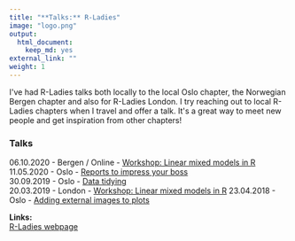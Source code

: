```yaml
---
title: "**Talks:** R-Ladies"
image: "logo.png"
output:
  html_document:
    keep_md: yes
external_link: ""
weight: 1
---
```


I've had R-Ladies talks both locally to the local Oslo chapter, the Norwegian Bergen chapter and also for R-Ladies London.
I try reaching out to local R-Ladies chapters when I travel and offer a talk. 
It's a great way to meet new people and get inspiration from other chapters!

### Talks

06.10.2020 - Bergen / Online - [Workshop: Linear mixed models in R](https://athanasiamo.github.io/LME_introduction_workshop/slides/lme_UseR_Oslo_2019.html#1)
11.05.2020 - Oslo - [Reports to impress your boss](https://rladies.github.io/meetup-presentations_oslo/2020-05-11-rmarkdown_like_a_boss/presentation.html#1) <a href="https://www.youtube.com/watch?v=Xn5AmUf7gDQ&t" title="youtube recording"><i class="fab fa-youtube" aria-hidden="true"></i></a>    
30.09.2019 - Oslo - [Data tidying](https://rladies.github.io/meetup-presentations_oslo/2019-09-30-data_tidying_Mo/data_tidying-Mo.html#1)  
20.03.2019 - London - [Workshop: Linear mixed models in R](https://athanasiamo.github.io/LME_introduction_workshop/slides/lme_rladies_london.html#1)
23.04.2018 - Oslo - [Adding external images to plots](https://rladies.github.io/meetup-presentations_oslo/2018-04-23-external-images-to-plots/AddingExternalImages.html#1)


**Links:**  
[R-Ladies webpage](https://www.rladies.org)
